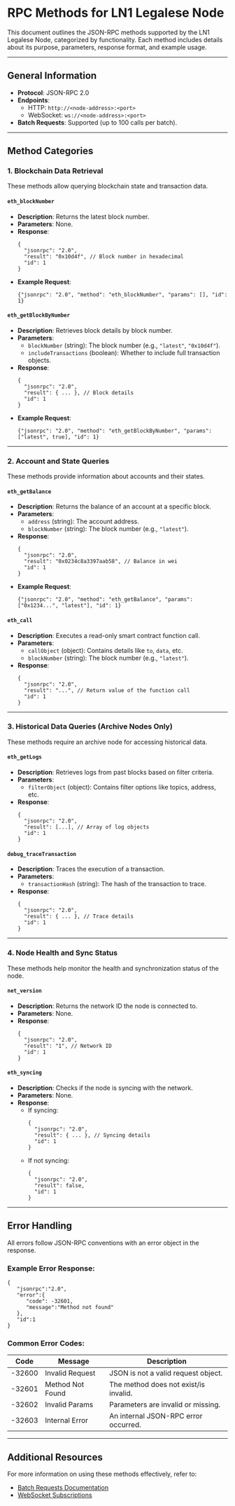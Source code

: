 # RPC Methods for LN1 Legalese Node

This document outlines the JSON-RPC methods supported by the LN1 Legalese Node, categorized by functionality. Each method includes details about its purpose, parameters, response format, and example usage.

---

## **General Information**
- **Protocol**: JSON-RPC 2.0
- **Endpoints**:
  - HTTP: `http://<node-address>:<port>`
  - WebSocket: `ws://<node-address>:<port>`
- **Batch Requests**: Supported (up to 100 calls per batch).

---

## **Method Categories**

### 1. **Blockchain Data Retrieval**
These methods allow querying blockchain state and transaction data.

#### `eth_blockNumber`
- **Description**: Returns the latest block number.
- **Parameters**: None.
- **Response**:
  ```
  {
    "jsonrpc": "2.0",
    "result": "0x10d4f", // Block number in hexadecimal
    "id": 1
  }
  ```
- **Example Request**:
  ```
  {"jsonrpc": "2.0", "method": "eth_blockNumber", "params": [], "id": 1}
  ```

#### `eth_getBlockByNumber`
- **Description**: Retrieves block details by block number.
- **Parameters**:
  - `blockNumber` (string): The block number (e.g., `"latest"`, `"0x10d4f"`).
  - `includeTransactions` (boolean): Whether to include full transaction objects.
- **Response**:
  ```
  {
    "jsonrpc": "2.0",
    "result": { ... }, // Block details
    "id": 1
  }
  ```
- **Example Request**:
  ```
  {"jsonrpc": "2.0", "method": "eth_getBlockByNumber", "params": ["latest", true], "id": 1}
  ```

---

### 2. **Account and State Queries**
These methods provide information about accounts and their states.

#### `eth_getBalance`
- **Description**: Returns the balance of an account at a specific block.
- **Parameters**:
  - `address` (string): The account address.
  - `blockNumber` (string): The block number (e.g., `"latest"`).
- **Response**:
  ```
  {
    "jsonrpc": "2.0",
    "result": "0x0234c8a3397aab58", // Balance in wei
    "id": 1
  }
  ```
- **Example Request**:
  ```
  {"jsonrpc": "2.0", "method": "eth_getBalance", "params": ["0x1234...", "latest"], "id": 1}
  ```

#### `eth_call`
- **Description**: Executes a read-only smart contract function call.
- **Parameters**:
  - `callObject` (object): Contains details like `to`, `data`, etc.
  - `blockNumber` (string): The block number (e.g., `"latest"`).
- **Response**:
  ```
  {
    "jsonrpc": "2.0",
    "result": "...", // Return value of the function call
    "id": 1
  }
  ```

---

### 3. **Historical Data Queries (Archive Nodes Only)**
These methods require an archive node for accessing historical data.

#### `eth_getLogs`
- **Description**: Retrieves logs from past blocks based on filter criteria.
- **Parameters**:
  - `filterObject` (object): Contains filter options like topics, address, etc.
- **Response**:
  ```
  {
    "jsonrpc": "2.0",
    "result": [...], // Array of log objects
    "id": 1
  }
  ```

#### `debug_traceTransaction`
- **Description**: Traces the execution of a transaction.
- **Parameters**:
  - `transactionHash` (string): The hash of the transaction to trace.
- **Response**:
  ```
  {
    "jsonrpc": "2.0",
    "result": { ... }, // Trace details
    "id": 1
  }
  ```

---

### 4. **Node Health and Sync Status**
These methods help monitor the health and synchronization status of the node.

#### `net_version`
- **Description**: Returns the network ID the node is connected to.
- **Parameters**: None.
- **Response**:
  ```
  {
    "jsonrpc": "2.0",
    "result": "1", // Network ID
    "id": 1
  }
  ```

#### `eth_syncing`
- **Description**: Checks if the node is syncing with the network.
- **Parameters**: None.
- **Response**:
   - If syncing:
     ```
     {
       "jsonrpc": "2.0",
       "result": { ... }, // Syncing details
       "id": 1
     }
     ```
   - If not syncing:
     ```
     {
       "jsonrpc": "2.0",
       "result": false,
       "id": 1
     }
     ```

---

## **Error Handling**
All errors follow JSON-RPC conventions with an error object in the response.

### Example Error Response:
```
{
   "jsonrpc":"2.0",
   "error":{
      "code": -32601,
      "message":"Method not found"
   },
   "id":1
}
```

### Common Error Codes:
| Code   | Message               | Description                          |
|--------|-----------------------|--------------------------------------|
| -32600 | Invalid Request       | JSON is not a valid request object. |
| -32601 | Method Not Found      | The method does not exist/is invalid.|
| -32602 | Invalid Params        | Parameters are invalid or missing.   |
| -32603 | Internal Error        | An internal JSON-RPC error occurred.|

---

## Additional Resources
For more information on using these methods effectively, refer to:
- [Batch Requests Documentation](./batch_requests_support.md)
- [WebSocket Subscriptions](./websocket_subscriptions.md)
